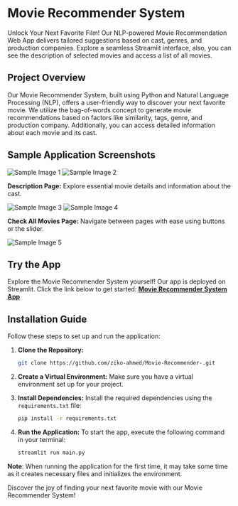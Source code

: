 # Movie Recommender System

Unlock Your Next Favorite Film! Our NLP-powered Movie Recommendation Web App delivers tailored suggestions based on cast, genres, and production companies. Explore a seamless Streamlit interface, also, you can see the description of selected movies and access a list of all movies.

## Project Overview

Our Movie Recommender System, built using Python and Natural Language Processing (NLP), offers a user-friendly way to discover your next favorite movie. We utilize the bag-of-words concept to generate movie recommendations based on factors like similarity, tags, genre, and production company. Additionally, you can access detailed information about each movie and its cast.

## Sample Application Screenshots


![Sample Image 1]()
![Sample Image 2]()


**Description Page:** Explore essential movie details and information about the cast.


![Sample Image 3]()
![Sample Image 4]()


**Check All Movies Page:** Navigate between pages with ease using buttons or the slider.


![Sample Image 5]()


## Try the App

Explore the Movie Recommender System yourself! Our app is deployed on Streamlit. Click the link below to get started:
[**Movie Recommender System App**]()

## Installation Guide

Follow these steps to set up and run the application:

1. **Clone the Repository:** 
    ```bash
    git clone https://github.com/ziko-ahmed/Movie-Recommender-.git
    ```

2. **Create a Virtual Environment:** 
   Make sure you have a virtual environment set up for your project.

3. **Install Dependencies:**
   Install the required dependencies using the `requirements.txt` file:
   ```bash
   pip install -r requirements.txt
   ```

4. **Run the Application:**
   To start the app, execute the following command in your terminal:
   ```bash
   streamlit run main.py
   ```

**Note**: When running the application for the first time, it may take some time as it creates necessary files and initializes the environment.

Discover the joy of finding your next favorite movie with our Movie Recommender System!
